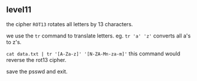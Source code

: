 ## **level11**

the cipher `ROT13` rotates all letters by 13 characters.

we use the `tr` command to translate letters.
eg. `tr 'a' 'z'` converts all a's to z's.

`cat data.txt | tr '[A-Za-z]' '[N-ZA-Mn-za-m]'` this command would reverse the rot13 cipher.

save the psswd and exit.
